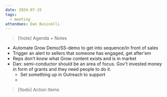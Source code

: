 ```yaml
---
date: 2024-07-15
tags:
  - meeting
attendees: Dan Businelli
---
```

> [!note] Agenda + Notes
> 

- Automate Grow Demo/SS-demo to get into sequence/in front of sales
- Trigger an alert to sellers that someone has engaged, get after'em
- Reps don't know what Grow content exists and is in market
- Dan: semi-conductor should be an area of focus. Gov't invested money in form of grants and they need people to do it.
	- Set something up in Outreach to support
	- 

> [!todo] Action Items

